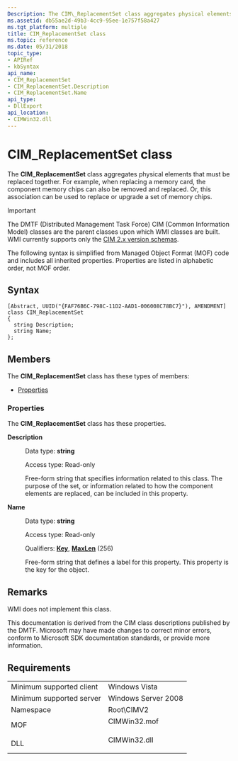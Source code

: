 ```yaml
---
Description: The CIM\_ReplacementSet class aggregates physical elements that must be replaced together.
ms.assetid: db55ae2d-49b3-4cc9-95ee-1e757f58a427
ms.tgt_platform: multiple
title: CIM_ReplacementSet class
ms.topic: reference
ms.date: 05/31/2018
topic_type: 
- APIRef
- kbSyntax
api_name: 
- CIM_ReplacementSet
- CIM_ReplacementSet.Description
- CIM_ReplacementSet.Name
api_type: 
- DllExport
api_location: 
- CIMWin32.dll
---
```


# CIM\_ReplacementSet class

The **CIM\_ReplacementSet** class aggregates physical elements that must be replaced together. For example, when replacing a memory card, the component memory chips can also be removed and replaced. Or, this association can be used to replace or upgrade a set of memory chips.

> [!IMPORTANT]
> The DMTF (Distributed Management Task Force) CIM (Common Information Model) classes are the parent classes upon which WMI classes are built. WMI currently supports only the [CIM 2.x version schemas](https://dmtf.org/standards/cim/schemas).

 

The following syntax is simplified from Managed Object Format (MOF) code and includes all inherited properties. Properties are listed in alphabetic order, not MOF order.

## Syntax

``` syntax
[Abstract, UUID("{FAF76B6C-798C-11D2-AAD1-006008C78BC7}"), AMENDMENT]
class CIM_ReplacementSet
{
  string Description;
  string Name;
};
```

## Members

The **CIM\_ReplacementSet** class has these types of members:

-   [Properties](#properties)

### Properties

The **CIM\_ReplacementSet** class has these properties.

<dl> <dt>

**Description**
</dt> <dd> <dl> <dt>

Data type: **string**
</dt> <dt>

Access type: Read-only
</dt> </dl>

Free-form string that specifies information related to this class. The purpose of the set, or information related to how the component elements are replaced, can be included in this property.

</dd> <dt>

**Name**
</dt> <dd> <dl> <dt>

Data type: **string**
</dt> <dt>

Access type: Read-only
</dt> <dt>

Qualifiers: [**Key**](https://docs.microsoft.com/windows/desktop/WmiSdk/key-qualifier), [**MaxLen**](https://docs.microsoft.com/windows/desktop/WmiSdk/standard-qualifiers) (256)
</dt> </dl>

Free-form string that defines a label for this property. This property is the key for the object.

</dd> </dl>

## Remarks

WMI does not implement this class.

This documentation is derived from the CIM class descriptions published by the DMTF. Microsoft may have made changes to correct minor errors, conform to Microsoft SDK documentation standards, or provide more information.

## Requirements



|                                     |                                                                                         |
|-------------------------------------|-----------------------------------------------------------------------------------------|
| Minimum supported client<br/> | Windows Vista<br/>                                                                |
| Minimum supported server<br/> | Windows Server 2008<br/>                                                          |
| Namespace<br/>                | Root\\CIMV2<br/>                                                                  |
| MOF<br/>                      | <dl> <dt>CIMWin32.mof</dt> </dl> |
| DLL<br/>                      | <dl> <dt>CIMWin32.dll</dt> </dl> |



 

 




